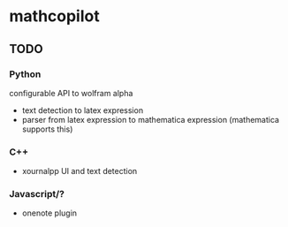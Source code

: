 # mathcopilot

## TODO
### Python
 configurable API to wolfram alpha
- text detection to latex expression
- parser from latex expression to mathematica expression (mathematica supports this)
### C++
- xournalpp UI and text detection
### Javascript/?
- onenote plugin